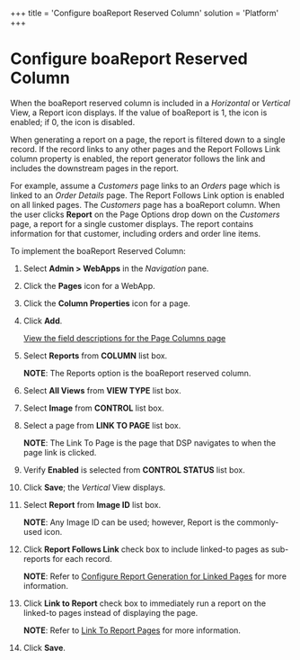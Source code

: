 +++
title = 'Configure boaReport Reserved Column'
solution = 'Platform'
+++

# Configure boaReport Reserved Column

When the boaReport reserved column is included in a *Horizontal* or
*Vertical* View, a Report icon displays. If the value of boaReport is 1,
the icon is enabled; if 0, the icon is disabled.

When generating a report on a page, the report is filtered down to a
single record. If the record links to any other pages and the Report
Follows Link column property is enabled, the report generator follows
the link and includes the downstream pages in the report.

For example, assume a *Customers* page links to an *Orders* page which
is linked to an *Order Details* page. The Report Follows Link option is
enabled on all linked pages. The *Customers* page has a boaReport
column. When the user clicks **Report** on the Page Options drop down on
the *Customers* page, a report for a single customer displays. The
report contains information for that customer, including orders and
order line items.

To implement the boaReport Reserved Column:

1.  Select **Admin \> WebApps** in the *Navigation* pane.

2.  Click the **Pages** icon for a WebApp.

3.  Click the **Column Properties** icon for a page.

4.  Click **Add**.
    
    [View the field descriptions for the Page Columns
    page](../Sys_Admin/Page_Desc/Page_Columns_H)

5.  Select **Reports** from **COLUMN** list box.
    
    **NOTE**: The Reports option is the boaReport reserved column.

6.  Select **All Views** from **VIEW TYPE** list box.

7.  Select **Image** from **CONTROL** list box.

8.  Select a page from **LINK TO PAGE** list box.
    
    **NOTE**: The Link To Page is the page that DSP navigates to when
    the page link is clicked.

9.  Verify **Enabled** is selected from **CONTROL STATUS** list box.

10. Click **Save**; the *Vertical* View displays.

11. Select **Report** from **Image ID** list box.
    
    **NOTE**: Any Image ID can be used; however, Report is the
    commonly-used icon.

12. Click **Report Follows Link** check box to include linked-to pages
    as sub-reports for each record.
    
    **NOTE**: Refer to [Configure Report Generation for Linked
    Pages](Configure%20Report%20Generation%20for%20Linked%20Pages)
    for more information.

13. Click **Link to Report** check box to immediately run a report on
    the linked-to pages instead of displaying the page.
    
    **NOTE**: Refer to [Link To Report
    Pages](Link%20to%20Report%20Pages) for more information.

14. Click **Save**.

